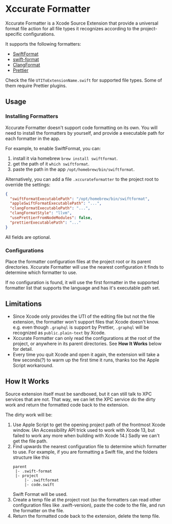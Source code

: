 # Xccurate Formatter

Xccurate Formatter is a Xcode Source Extension that provide a universal format file action for all file types it recognizes according to the project-specific configurations.

It supports the following formatters:

- [SwiftFormat](https://github.com/nicklockwood/SwiftFormat)
- [swift-format](https://github.com/apple/swift-format)
- [ClangFormat](https://clang.llvm.org/docs/ClangFormat.html)
- [Prettier](https://prettier.io/)

Check the file `UTIToExtensionName.swift` for supported file types. Some of them require Prettier plugins.

## Usage

### Installing Formatters

Xccurate Formatter doesn't support code formatting on its own. You will need to install the formatters by yourself, and provide a executable path for each formatter in the app.

For example, to enable SwiftFormat, you can:

1. install it via homebrew `brew install swiftformat`.
2. get the path of it `which swiftformat`.
3. paste the path in the app `/opt/homebrew/bin/swiftformat`.

Alternatively, you can add a file `.xccurateformatter` to the project root to override the settings:

```json
{
  "swiftFormatExecutablePath": "/opt/homebrew/bin/swiftformat",
  "appleSwiftFormatExecutablePath": "...",
  "clangFormatExecutablePath": "...",
  "clangFormatStyle": "llvm",
  "usePrettierFromNodeModules": false,
  "prettierExecutablePath": "..."
}
```

All fields are optional.

### Configurations

Place the formatter configuration files at the project root or its parent directories. Xccurate Formatter will use the nearest configuration it finds to determine which formatter to use.

If no configuration is found, it will use the first formatter in the supported formatter list that supports the language and has it's executable path set.

## Limitations

- Since Xcode only provides the UTI of the editing file but not the file extension, the formatter won't support files that Xcode doesn't know. e.g. even though `.graphql` is support by Prettier, `.graphql` will be recognized as `public.plain-text` by Xcode.
- Xccurate Formatter can only read the configurations at the root of the project, or anywhere in its parent directories. See **How It Works** below for detail.
- Every time you quit Xcode and open it again, the extension will take a few seconds(?) to warm up the first time it runs, thanks too the Apple Script workaround.

## How It Works

Source extension itself must be sandboxed, but it can still talk to XPC services that are not. That way, we can let the XPC service do the dirty work and return the formatted code back to the extension.

The dirty work will be:

1. Use Apple Script to get the opening project path of the frontmost Xcode window. (An Accessibility API trick used to work with Xcode 13, but failed to work any more when building with Xcode 14.) Sadly we can't get the file path.
2. Find upwards the nearest configuration file to determine which formatter to use.
   For example, if you are formatting a Swift file, and the folders structure like this
   ```
   parent
    |- .swift-format
    |- project
        |- .swiftformat
        |- code.swift
   ```
   Swift Format will be used.
3. Create a temp file at the project root (so the formatters can read other configuration files like .swift-version), paste the code to the file, and run the formatter on the file.
4. Return the formatted code back to the extension, delete the temp file.
